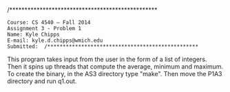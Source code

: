 

/*************************************************

    Course: CS 4540 – Fall 2014
    Assignment 3 - Problem 1
    Name: Kyle Chipps
    E-mail: kyle.d.chipps@wmich.edu
    Submitted:  /*************************************************

This program takes input from the user in the form of a list of integers.  
Then it spins up threads that compute the average, minimum and maximum.  
To create the binary, in the AS3 directory type "make".
Then move the P1A3 directory and run q1.out.


